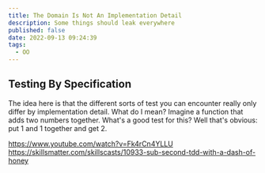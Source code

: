 ```yaml
---
title: The Domain Is Not An Implementation Detail
description: Some things should leak everywhere
published: false
date: 2022-09-13 09:24:39
tags:
  - OO
---
```


## Testing By Specification

The idea here is that the different sorts of test you can encounter really only differ by implementation detail. What do I mean? Imagine a function that adds two numbers together. What's a good test for this? Well that's obvious: put 1 and 1 together and get 2.


https://www.youtube.com/watch?v=Fk4rCn4YLLU
https://skillsmatter.com/skillscasts/10933-sub-second-tdd-with-a-dash-of-honey


